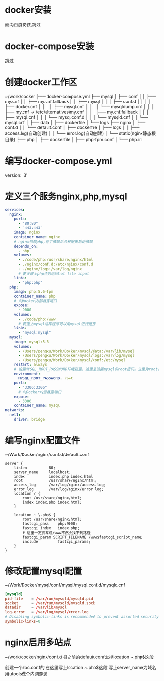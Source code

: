 # docker安装
面向百度安装,跳过
# docker-compose安装
跳过
# 创建docker工作区
~/work/docker
├── docker-compose.yml
├── mysql
│   ├── conf
│   │   ├── my.cnf
│   │   ├── my.cnf.fallback
│   │   ├── mysql
│   │   │   ├── conf.d
│   │   │   │   ├── docker.cnf
│   │   │   │   ├── mysql.cnf
│   │   │   │   └── mysqldump.cnf
│   │   │   ├── my.cnf -> /etc/alternatives/my.cnf
│   │   │   ├── my.cnf.fallback
│   │   │   ├── mysql.cnf
│   │   │   └── mysql.conf.d
│   │   │       └── mysqld.cnf
│   │   └── mysql.cnf
│   ├── data
│   ├── dockerfile
│   └── logs
├── nginx
│   ├── conf.d
│   │   └── default.conf
│   ├── dockerfile
│   ├── logs
│   │   ├── access.log(自动创建)
│   │   └── error.log(自动创建)
│   └── static(nginx静态根目录)
├── php
│   ├── dockerfile
│   ├── php-fpm.conf
│   └── php.ini
# 编写docker-compose.yml
version: '3'
# 定义三个服务nginx,php,mysql
``` yml
services:
  nginx:
    ports:
      - "80:80"
      - "443:443"
    image: nginx
    container_name: nginx
	# nginx依赖php,有了依赖后会根据先启动依赖
    depends_on:
      - php
    volumes:
      - ./code/php:/usr/share/nginx/html
      - ./nginx/conf.d:/etc/nginx/conf.d
      - ./nginx/logs:/var/log/nginx
	  # 要关联上php否则返回not file input
    links:
      - "php:php"
  php:
    image: php:5.6-fpm
    container_name: php
    # 向Docker内部暴露端口
    expose: 
      - 9000
    volumes:
      - ./code/php:/www
	  # 要连上mysql这样程序可以用mysql进行连接
    links:
      - "mysql:mysql"
  mysql:
    image: mysql:5.6
    volumes:
      - /Users/pengxu/Work/Docker/mysql/data:/var/lib/mysql
      - /Users/pengxu/Work/Docker/mysql/logs:/var/log/mysql
	  - /Users/pengxu/Work/Docker/mysql/conf:/etc/mysql
    restart: always
    # 设置MYSQL_ROOT_PASSWORD环境变量，这里是设置mysql的root密码。这里为root。
    environment:
      MYSQL_ROOT_PASSWORD: root
    ports:
      - "3306:3306"
	  # 向Docker内部暴露端口
    expose:
      - 3306
    container_name: mysql
networks:
  net1:
    driver: bridge
```

# 编写nginx配置文件
~/Work/Docker/nginx/conf.d/default.conf
``` nginx
server {
    listen          80;
    server_name     localhost;
    index           index.php index.html;
    root            /usr/share/nginx/html;
    access_log      /var/log/nginx/access.log;
    error_log       /var/log/nginx/error.log;
    location / {
        root /usr/share/nginx/html;
        index index.php index.html;
    }

    location ~ \.php$ {
        root /usr/share/nginx/html;
        fastcgi_pass    php:9000;
        fastcgi_index   index.php;
		# 这里一定要写成/www不然会找不到路径
        fastcgi_param SCRIPT_FILENAME /www$fastcgi_script_name;
        include         fastcgi_params;
    }
}
```

# 修改配置mysql配置
~/Work/Docker/mysql/conf/mysql/mysql.conf.d/mysqld.cnf
``` cnf
[mysqld]
pid-file	= /var/run/mysqld/mysqld.pid
socket		= /var/run/mysqld/mysqld.sock
datadir		= /var/lib/mysql
log-error	= /var/log/mysql/error.log
# Disabling symbolic-links is recommended to prevent assorted security risks
symbolic-links=0
```

# nginx启用多站点
~/work/docker/nginx/conf.d
将之前的default.conf去掉location ~\.php$这段 

创建一个abc.conf的
在这里写上location ~\.php$这段 
写上server_name为域名
用utools做个内网穿透